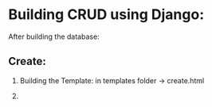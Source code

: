 # Building CRUD using Django:

After building the database:

## Create:
1. Building the Template:
   in templates folder -> create.html
   
2. 